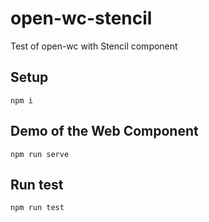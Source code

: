 # open-wc-stencil

Test of open-wc with Stencil component

## Setup

```
npm i
```

## Demo of the Web Component

```
npm run serve
```

## Run test

```
npm run test
```
